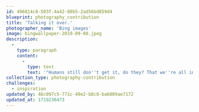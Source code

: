 ```yaml
---
id: 496814c8-503f-4a42-88b5-2ad56bd859d4
blueprint: photography_contribution
title: 'Talking it over.'
photographer_name: 'Bing images'
image: bingwallpaper-2019-09-08.jpeg
description:
  -
    type: paragraph
    content:
      -
        type: text
        text: '"Humans still don''t get it, do they? That we''re all in this together."'
collection_type: photography-contribution
challenges:
  - inspiration
updated_by: 46c097c5-771c-49e2-b8c6-ba6009ae7172
updated_at: 1719236473
---
```

